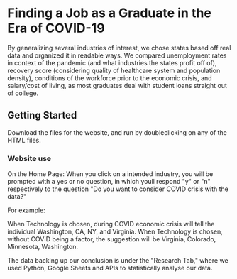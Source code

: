 # Finding a Job as a Graduate in the Era of COVID-19 

By generalizing several industries of interest, we chose states based off real data and organized it in readable ways. We compared unemployment rates in context of the pandemic (and what industries the states profit off of), recovery score (considering quality of healthcare system and population density), conditions of the workforce prior to the economic crisis, and salary/cost of living, as most graduates deal with student loans straight out of college.

## Getting Started

Download the files for the website, and run by doubleclicking on any of the HTML files. 

### Website use

On the Home Page: When you click on a intended industry, you will be prompted with a yes or no question, in which youll respond "y" or "n" respectively to the question "Do you want to consider COVID crisis with the data?"

For example:

When Technology is chosen, during COVID economic crisis will tell the individual Washington, CA, NY, and Virginia.
When Technology is chosen, without COVID being a factor, the suggestion will be Virginia, Colorado, Minnesota, Washington.
 
The data backing up our conclusion is under the "Research Tab," where we used Python, Google Sheets and APIs to statistically analyse our data. 
